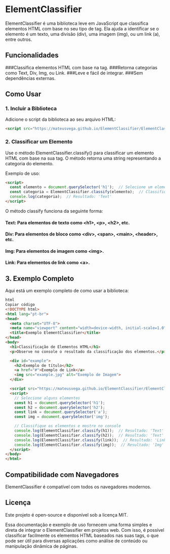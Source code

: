 # ElementClassifier
ElementClassifier é uma biblioteca leve em JavaScript que classifica elementos HTML com base no seu tipo de tag. Ela ajuda a identificar se o elemento é um texto, uma divisão (div), uma imagem (img), ou um link (a), entre outros.

## Funcionalidades
###Classifica elementos HTML com base na tag.
###Retorna categorias como Text, Div, Img, ou Link.
###Leve e fácil de integrar.
###Sem dependências externas.

## Como Usar
### 1. Incluir a Biblioteca
Adicione o script da biblioteca ao seu arquivo HTML:

```html
<script src="https://mateusvega.github.io/ElementClassifier/ElementClassifier.mjs"></script>
```
### 2. Classificar um Elemento
Use o método ElementClassifier.classify() para classificar um elemento HTML com base na sua tag. O método retorna uma string representando a categoria do elemento.

Exemplo de uso:

```html
<script>
  const elemento = document.querySelector('h1');  // Selecione um elemento H1
  const categoria = ElementClassifier.classify(elemento);  // Classifique o elemento
  console.log(categoria);  // Resultado: 'Text'
</script>
```
O método classify funciona da seguinte forma:

#### Text: Para elementos de texto como &lt;h1&gt;, &lt;p&gt;, &lt;h2&gt;, etc.
#### Div: Para elementos de bloco como &lt;div&gt;, &lt;span&gt;, &lt;main&gt;, &lt;header&gt;, etc.
#### Img: Para elementos de imagem como &lt;img&gt;.
#### Link: Para elementos de link como &lt;a&gt;.

## 3. Exemplo Completo
Aqui está um exemplo completo de como usar a biblioteca:
```html
html
Copiar código
<!DOCTYPE html>
<html lang="pt-br">
<head>
  <meta charset="UTF-8">
  <meta name="viewport" content="width=device-width, initial-scale=1.0">
  <title>Exemplo ElementClassifier</title>
</head>
<body>
  <h1>Classificação de Elementos HTML</h1>
  <p>Observe no console o resultado da classificação dos elementos.</p>

  <div id="example">
    <h2>Exemplo de título</h2>
    <a href="#">Exemplo de Link</a>
    <img src="example.jpg" alt="Exemplo de Imagem">
  </div>

  <script src="https://mateusvega.github.io/ElementClassifier/ElementClassifier.mjs"></script>
  <script>
    // Selecione alguns elementos
    const h1 = document.querySelector('h1');
    const h2 = document.querySelector('h2');
    const link = document.querySelector('a');
    const img = document.querySelector('img');

    // Classifique os elementos e mostre no console
    console.log(ElementClassifier.classify(h1));  // Resultado: 'Text'
    console.log(ElementClassifier.classify(h2));  // Resultado: 'Text'
    console.log(ElementClassifier.classify(link));  // Resultado: 'Link'
    console.log(ElementClassifier.classify(img));  // Resultado: 'Img'
  </script>
</body>
</html>
```
## Compatibilidade com Navegadores
ElementClassifier é compatível com todos os navegadores modernos.

## Licença
Este projeto é open-source e disponível sob a licença MIT.

Essa documentação e exemplo de uso fornecem uma forma simples e direta de integrar o ElementClassifier em projetos web. Com isso, é possível classificar facilmente os elementos HTML baseados nas suas tags, o que pode ser útil para diversas aplicações como análise de conteúdo ou manipulação dinâmica de páginas.
